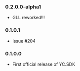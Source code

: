 ### 0.2.0.0-alpha1
* GLL reworked!!!

### 0.1.0.1
* Issue #204

### 0.1.0.0
* First official release of YC.SDK